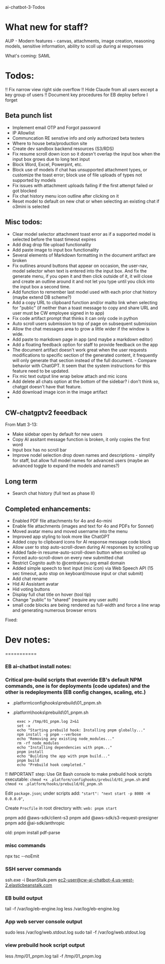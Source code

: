 ai-chatbot-3-Todos


# What new for staff?

AUP - Modern features - canvas, attachments, image creation, reasoning models, sensitive information, ability to scoll up during ai responses

What's coming: SAML


# Todos:

!! Fix narrow view right side overflow
!! Hide Claude from all users except a key group of users 
!! Document key procedures for EB deploy before I forget


## Beta punch list
* Implement email OTP and Forgot password
* IP Allowlist
* Communcation RE senstive info and only authorized beta testers
* Where to house beta/production site
* Create dev sandbox backend resources (S3/RDS)
* Fix resume scroll down icon so it doesn't overlap the input box when the input box grows due to long text input 
* Block Word, Excel, Powerpint, etc.
* Block use of models if chat has unsupported attachment types, or customize the toast error; block use of file uploads of types not supported by models
* Fix issues with attachment uploads failing if the first attempt failed or got blocked
* Fix chat history menu icon outline after clicking on it
* Reset model to default on new chat or when selecting an existing chat if o3mini is selected

## Misc todos:
* Clear model selector attachment toast error as if a supported model is selected before the toast timeout expires
* Add drag drop file upload functionality
* Add paste image to input box functionality
* Several elements of Markdown formatting in the document artifact are broken   
* Fix outlines around buttons that appear on occasion, the user-nav, model selector when text is entered into the input box. And fix the generate menu, if you open it and then click outside of it, it will close and create an outline around it and not let you type until you click into the input box a second time. 
* Add function to remember last model used with each prior chat history (maybe extend DB scheme?)
* Add a copy URL to clipboard function and/or mailto link when selecting for "public" (if neither than a toast message to copy and share URL and user must be CW employee signed in to app)
* Fix code artifact prompt that thinks it can only code in python
* Auto scroll users submission to top of page on subsequent submission
* Allow the chat messages area to grow a little wider if the window is wide.
* Add paste to markdown page in app (and maybe a markdown editor)
* Add a floating feedback option for staff to provide feedback on the app
* The document artifact doesn't work great when the user requests modifications to specific section of the generated content, it frequently will only generate that section instead of the full document. - Compare behavior with ChatGPT. It seem that the system instructions for this feature need to be updated.
* Fix mic text output line wrap below attach and mic icons
* Add delete all chats option at the bottom of the sidebar? i don't think so, chatgpt doesn't have that feature.
* Add download image icon in the image artifact
* 
## CW-chatgptv2 feeedback 

From Matt 3-13:
* Make sidebar open by default for new users
* Copy AI assitant message function is broken, it only copies the first word
* Input box has no scroll bar
* Improve nodel selection drop down names and descriptions - simplify for staff, but allow full model names for advanced users (maybe an advanced toggle to expand the models and names?)




## Long term
* Search chat history (full text as phase II)


## Completed enhancements:
* Enabled PDF file attachments for 4o and 4o-mini
* Enable file attachments (images and text for 4o and PDFs for Sonnet)
* Moved avatar menu and moved username into the menu
* Improved app styling to look more like ChatGPT
* Added copy to clipboard icons for AI response message code block
* Allow user to stop auto-scroll-down during AI responses by scrolling up
* Added fade-in resume-auto-scroll-down button when scrolled up
* Forced auto-scroll-down on every new submitted chat
* Restrict Cognito auth to @centralwcu.org email domain
* Added simple speech to text input (mic icon) via Web Speech API (15 sec timeout, auto stop on keyboard/mouse input or chat submit)
* Add chat rename
* Hid AI Assistant avatar
* Hid voting buttons
* Display full chat title on hover (tool tip)
* Change "public" to "shared" (require any user auth)
* small code blocks are being rendered as full-width and force a line wrap and generating numerous browser errors

Fixed:


# Dev notes:
===========

### EB ai-chatbot install notes:

### Critical pre-build scripts that override EB's default NPM commands, one is for deployments (code updates) and the other is redeployments (EB config changes, scaling, etc.)
* .platform\confighooks\prebuild\01_pnpm.sh
* .platform\hooks\prebuild\01_pnpm.sh
		
		exec > /tmp/01_pnpm.log 2>&1
		set -x
		echo "Starting prebuild hook: Installing pnpm globally..."
		npm install -g pnpm --verbose
		echo "Removing any existing node_modules..."
		rm -rf node_modules
		echo "Installing dependencies with pnpm..."
		pnpm install
		echo "Building the app with pnpm build..."
		pnpm build
		echo "Prebuild hook completed."

!! IMPORTANT step: Use Git Bash console to make prebuild hook scripts executable: `chmod +x .platform/confighooks/prebuild/01_pnpm.sh` and `chmod +x .platform/hooks/prebuild/01_pnpm.sh` 

Edit `package.json`; under scripts add: `"start": "next start -p 8080 -H 0.0.0.0"`,

Create `Procfile` in root directory with: `web: pnpm start`

pnpm add @aws-sdk/client-s3
pnpm add @aws-sdk/s3-request-presigner
pnpm add @ai-sdk/anthropic


old: pnpm install pdf-parse


### misc commands
npx tsc --noEmit

### SSH server commands
ssh.exe -i BeanStalk.pem ec2-user@cw-ai-chatbot-4.us-west-2.elasticbeanstalk.com

### EB build output
tail -f /var/log/eb-engine.log
less /var/log/eb-engine.log

### App web server console output
sudo less /var/log/web.stdout.log
sudo tail -f /var/log/web.stdout.log

### view prebuild hook script output
less /tmp/01_pnpm.log
tail -f /tmp/01_pnpm.log